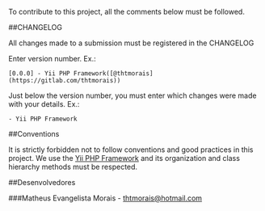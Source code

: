 ﻿To contribute to this project, all the comments below must be followed.

##CHANGELOG

All changes made to a submission must be registered in the CHANGELOG

Enter version number. Ex.:

    [0.0.0] - Yii PHP Framework([@thtmorais](https://gitlab.com/thtmorais))
    
Just below the version number, you must enter which changes were made with your details. Ex.:
    
    - Yii PHP Framework
    
##Conventions

It is strictly forbidden not to follow conventions and good practices in this project. We use the [Yii PHP Framework](https://yiiframework.com) and its organization and class hierarchy methods must be respected.
    
##Desenvolvedores

###Matheus Evangelista Morais - [thtmorais@hotmail.com](https://gitlab.com/thtmorais)